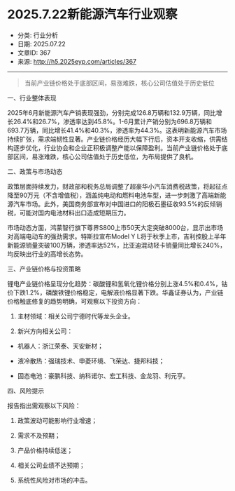 # 2025.7.22新能源汽车行业观察

- 分类: 行业分析
- 日期: 2025.07.22
- 文章ID: 367
- 来源: http://h5.2025eyp.com/articles/367

---

> 当前产业链价格处于底部区间，易涨难跌，核心公司估值处于历史低位

一、行业整体表现

2025年6月新能源汽车产销表现强劲，分别完成126.8万辆和132.9万辆，同比增长26.4%和26.7%，渗透率达到45.8%。1-6月累计产销分别为696.8万辆和693.7万辆，同比增长41.4%和40.3%，渗透率为44.3%。这表明新能源汽车市场持续扩张，需求端韧性显著。产业链价格经历大幅下行后，资本开支收缩，供需结构逐步优化，行业协会和企业正积极调整产能以保障盈利。当前产业链价格处于底部区间，易涨难跌，核心公司估值处于历史低位，为布局提供了良机。

二、政策与市场动态

政策层面持续发力，财政部和税务总局调整了超豪华小汽车消费税政策，将起征点降至90万元（不含增值税），涵盖纯电动和燃料电池车型，进一步刺激了高端新能源汽车市场。此外，美国商务部宣布对中国进口的阳极石墨征收93.5%的反倾销税，可能对国内电池材料出口造成短期压力。

市场动态方面，鸿蒙智行旗下尊界S800上市50天大定突破8000台，显示出市场对高端电动车的强劲需求。特斯拉宣布Model Y L将于秋季上市，吉利控股上半年新能源销量突破100万辆，渗透率达52%，比亚迪混动轻卡销量同比增长240%，均反映出行业的高增长态势。

三、产业链价格与投资策略

锂电产业链价格呈现分化趋势：碳酸锂和氢氧化锂价格分别上涨4.5%和0.4%，钴价下跌1.2%，磷酸铁锂价格稳定，电解液价格显著下跌。华鑫证券认为，产业链价格触底修复的趋势明确，可观察以下投资方向：

1. 主材领域：相关公司宁德时代等龙头企业。

2. 新兴方向相关公司：

- 机器人：浙江荣泰、天安新材；

- 液冷散热：强瑞技术、申菱环境、飞荣达、捷邦科技；

- 固态电池：豪鹏科技、纳科诺尔、宏工科技、金龙羽、利元亨。

四、风险提示

报告指出需观察以下风险：

1. 政策波动可能影响行业增速；

2. 需求不及预期；

3. 产品价格持续低迷；

4. 相关公司业绩不达预期；

5. 系统性风险对市场的冲击。

